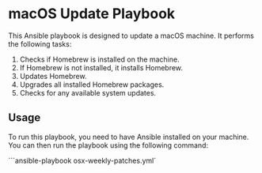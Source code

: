 # macOS Update Playbook

This Ansible playbook is designed to update a macOS machine. It performs the following tasks:

1. Checks if Homebrew is installed on the machine.
2. If Homebrew is not installed, it installs Homebrew.
3. Updates Homebrew.
4. Upgrades all installed Homebrew packages.
5. Checks for any available system updates.

## Usage

To run this playbook, you need to have Ansible installed on your machine. You can then run the playbook using the following command:

```ansible-playbook osx-weekly-patches.yml`
